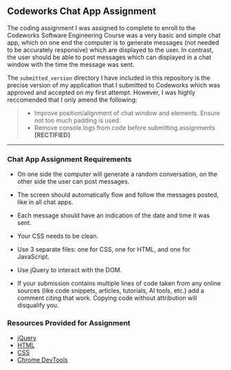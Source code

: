 ## Codeworks Chat App Assignment

The coding assignment I was assigned to complete to enroll to the Codeworks Software Engineering Course was a very basic and simple chat app, which on one end the computer is to generate messages (not needed to be accurately responsive) which are displayed to the user. In contrast, the user should be able to post messages which can displayed in a chat window with the time the message was sent.

The `submitted_version` directory I have included in this repository is the precise version of my application that I submitted to Codeworks which was approved and accepted on my first attempt. However, I was highly reccomended that I only amend the following:

> * Improve position/alignment of chat window and elements. Ensure not too much padding is used.
> * Remove console.logs from code before submitting assignments **[RECTIFIED]**


***

### Chat App Assignment Requirements

* On one side the computer will generate a random conversation, on the other side the user can post messages.
 
* The screen should automatically flow and follow the messages posted, like in all chat apps.
 
* Each message should have an indication of the date and time it was sent.

* Your CSS needs to be clean.
 
* Use 3 separate files: one for CSS, one for HTML, and one for JavaScript.

* Use jQuery to interact with the DOM.

* If your submission contains multiple lines of code taken from any online sources (like code snippets, articles, tutorials, AI tools, etc.) add a comment citing that work. Copying code without attribution will disqualify you.

### Resources Provided for Assignment

* [jQuery](https://www.khanacademy.org/computing/computer-programming/html-js-jquery)
* [HTML](https://www.codecademy.com/learn/learn-html)
* [CSS](https://www.codecademy.com/learn/learn-css)
* [Chrome DevTools](https://developer.chrome.com/docs/devtools/)